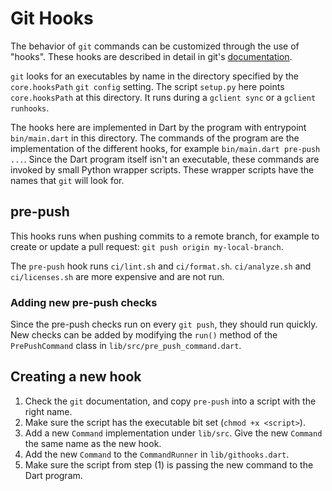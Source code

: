 # Git Hooks

The behavior of `git` commands can be customized through the use of "hooks".
These hooks are described in detail in git's
[documentation](https://git-scm.com/book/en/v2/Customizing-Git-Git-Hooks).

`git` looks for an executables by name in the directory specified by
the `core.hooksPath` `git config` setting. The script `setup.py` here points
`core.hooksPath` at this directory. It runs during a `gclient sync` or a
`gclient runhooks`.

The hooks here are implemented in Dart by the program with
entrypoint `bin/main.dart` in this directory. The commands of the program
are the implementation of the different hooks, for example
`bin/main.dart pre-push ...`. Since the Dart program itself isn't an executable,
these commands are invoked by small Python wrapper scripts. These wrapper
scripts have the names that `git` will look for.

## pre-push

This hooks runs when pushing commits to a remote branch, for example to
create or update a pull request: `git push origin my-local-branch`.

The `pre-push` hook runs `ci/lint.sh` and `ci/format.sh`. `ci/analyze.sh` and
`ci/licenses.sh` are more expensive and are not run.

### Adding new pre-push checks

Since the pre-push checks run on every `git push`, they should run quickly.
New checks can be added by modifying the `run()` method of the `PrePushCommand`
class in `lib/src/pre_push_command.dart`.

## Creating a new hook

1. Check the `git` documentation, and copy `pre-push` into a script with
the right name.
1. Make sure the script has the executable bit set
(`chmod +x <script>`).
1. Add a new `Command` implementation under `lib/src`. Give the new
`Command` the same name as the new hook.
1. Add the new `Command` to the `CommandRunner` in `lib/githooks.dart`.
1. Make sure the script from step (1) is passing the new command to the Dart
program.
